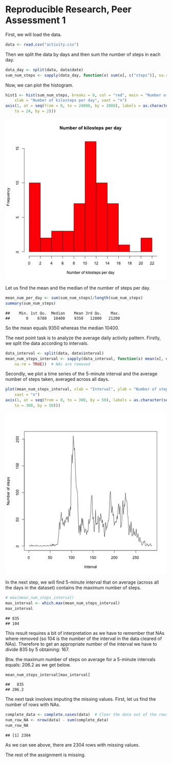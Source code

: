 Reproducible Research, Peer Assessment 1
========================================================

First, we will load the data.


```r
data <- read.csv("activity.csv")
```


Then we split the data by days and then sum the number of steps in each day.


```r
data_day <- split(data, data$date)
sum_num_steps <- sapply(data_day, function(x) sum(x[, c("steps")], na.rm = TRUE))
```


Now, we can plot the histogram.


```r
hist1 <- hist(sum_num_steps, breaks = 8, col = "red", main = "Number of kilosteps per day", 
    xlab = "Number of kilosteps per day", xaxt = "n")
axis(1, at = seq(from = 0, to = 24000, by = 2000), labels = as.character(seq(from = 0, 
    to = 24, by = 2)))
```

![plot of chunk unnamed-chunk-3](figure/unnamed-chunk-3.png) 


Let us find the mean and the median of the number of steps per day. 


```r
mean_num_per_day <- sum(sum_num_steps)/length(sum_num_steps)
summary(sum_num_steps)
```

```
##    Min. 1st Qu.  Median    Mean 3rd Qu.    Max. 
##       0    6780   10400    9350   12800   21200
```


So the mean equals 9350 whereas the median 10400.

The next point task is to analyze the average daily activity pattern.
Firstly, we split the data according to intervals.

```r
data_interval <- split(data, data$interval)
mean_num_steps_interval <- sapply(data_interval, function(x) mean(x[, c("steps")], 
    na.rm = TRUE))  # NAs are removed
```


Secondly, we plot a time series of the 5-minute interval and the average number of steps taken, averaged across all days. 


```r
plot(mean_num_steps_interval, xlab = "Interval", ylab = "Number of steps", type = "l", 
    xaxt = "n")
axis(1, at = seq(from = 0, to = 300, by = 50), labels = as.character(seq(from = 0, 
    to = 300, by = 50)))
```

![plot of chunk unnamed-chunk-6](figure/unnamed-chunk-6.png) 


In the next step, we will find 5-minute interval that on average (across all the days in the dataset) contains the maximum number of steps.


```r
# max(mean_num_steps_interval)
max_interval <- which.max(mean_num_steps_interval)
max_interval
```

```
## 835 
## 104
```


This result requires a bit of interpretation as we have to remember that NAs where removed (so 104 is
the number of the interval in the data cleared of NAs).
Therefore to get an appropriate number of the interval we have to divide 835 by 5 obtaining: 167.

Btw. the maximum number of steps on average for a 5-minute intervals equals: 206.2 as we get below.


```r
mean_num_steps_interval[max_interval]
```

```
##   835 
## 206.2
```


The next task involves imputing the missing values.
First, let us find the number of rows with NAs.


```r
complete_data <- complete.cases(data)  # Clear the data out of the rows containing NAs
num_row_NA <- nrow(data) - sum(complete_data)
num_row_NA
```

```
## [1] 2304
```


As we can see above, there are 2304 rows with missing values. 

The rest of the assignment is missing.




